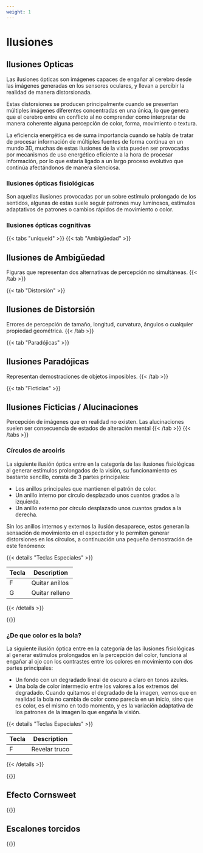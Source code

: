 ```yaml
---
weight: 1
---
```

# Ilusiones

## Ilusiones Opticas

Las ilusiones ópticas son imágenes capaces de engañar al cerebro desde las imágenes generadas en los sensores oculares, y llevan a percibir la realidad de manera distorsionada.

Estas distorsiones se producen principalmente cuando se presentan múltiples imágenes diferentes concentradas en una única, lo que genera que el cerebro entre en conflicto al no comprender como interpretar de manera coherente alguna percepción de color, forma, movimiento o textura.

La eficiencia energética es de suma importancia cuando se habla de tratar de procesar información de múltiples fuentes de forma continua en un mundo 3D, muchas de estas ilusiones de la vista pueden ser provocadas por mecanismos de uso energético eficiente a la hora de procesar información, por lo que estaría ligado a un largo proceso evolutivo que continúa afectándonos de manera silenciosa.

### Ilusiones ópticas fisiológicas

Son aquellas ilusiones provocadas por un sobre estímulo prolongado de los sentidos, algunas de estas suele seguir patrones muy luminosos, estímulos adaptativos de patrones o cambios rápidos de movimiento o color.

### Ilusiones ópticas cognitivas

{{< tabs "uniqueid" >}}
{{< tab "Ambigüedad" >}}

## Ilusiones de Ambigüedad

Figuras que representan dos alternativas de percepción no simultáneas.
{{< /tab >}}

{{< tab "Distorsión" >}}

## Ilusiones de Distorsión

Errores de percepción de tamaño, longitud, curvatura, ángulos o cualquier propiedad geométrica.
{{< /tab >}}

{{< tab "Paradójicas" >}}

## Ilusiones Paradójicas

Representan demostraciones de objetos imposibles.
{{< /tab >}}

{{< tab "Ficticias" >}}

## Ilusiones Ficticias / Alucinaciones

Percepción de imágenes que en realidad no existen. Las alucinaciones suelen ser consecuencia de estados de alteración mental
{{< /tab >}}
{{< /tabs >}}

### Círculos de arcoíris

La siguiente ilusión óptica entre en la categoría de las ilusiones fisiológicas al generar estímulos prolongados de la visión, su funcionamiento es bastante sencillo, consta de 3 partes principales:

- Los anillos principales que mantienen el patrón de color.
- Un anillo interno por círculo desplazado unos cuantos grados a la izquierda.
- Un anillo externo por círculo desplazado unos cuantos grados a la derecha.

Sin los anillos internos y externos la ilusión desaparece, estos generan la sensación de movimiento en el espectador y le permiten generar distorsiones en los círculos, a continuación una pequeña demostración de este fenómeno:

{{< details "Teclas Especiales" >}}

| Tecla            | Description    |
| ---------------- | -------------- |
| F                | Quitar anillos |
| G                | Quitar relleno |
{{< /details >}}

{{<p5-iframe ver="1.4.2" sketch="/showcase/sketches/spinning_ball.js" width="550" height="400" marginHeight="0" marginWidth="0" frameBorder="0" scrolling="no">}}

### ¿De que color es la bola?

La siguiente ilusión óptica entre en la categoría de las ilusiones fisiológicas al generar estímulos prolongados en la percepción del color, funciona al engañar al ojo con los contrastes entre los colores en movimiento con dos partes principales:

- Un fondo con un degradado lineal de oscuro a claro en tonos azules.
- Una bola de color intermedio entre los valores a los extremos del degradado.
  Cuando quitamos el degradado de la imagen, vemos que en realidad la bola no cambia de color como parecía en un inicio, sino que es color, es el mismo en todo momento, y es la variación adaptativa de los patrones de la imagen lo que engaña la visión.

{{< details "Teclas Especiales" >}}

| Tecla            | Description   |
| ---------------- | ------------- |
| F                | Revelar truco |
{{< /details >}}

{{<p5-iframe ver="1.4.2" sketch="/showcase/sketches/color_changing_ball.js" width="600" height="400" marginHeight="0" marginWidth="0" frameBorder="0" scrolling="no">}}


## Efecto Cornsweet

{{<p5-iframe ver="1.4.2" sketch="/showcase/sketches/cornsweet.js" width="500" height="500" marginHeight="0" marginWidth="0" frameBorder="0" scrolling="no">}}

## Escalones torcidos

{{<p5-iframe ver="1.4.2" sketch="/showcase/sketches/stairs.js" width="600" height="350" marginHeight="0" marginWidth="0" frameBorder="0" scrolling="no">}}
